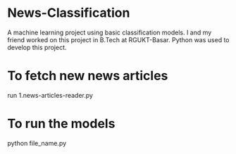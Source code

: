 # News-Classification
A machine learning project using basic classification models. I and my friend worked on this project in B.Tech at RGUKT-Basar.  Python was used to develop this project.

# To fetch new news articles 
run 1.news-articles-reader.py
# To run the models
python file_name.py 
